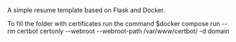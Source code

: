 A simple resume template based on Flask and Docker.

To fill the folder with certificates run the command 
$docker compose run --rm  certbot certonly --webroot --webroot-path /var/www/certbot/ -d domain
